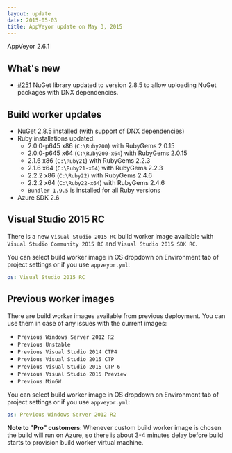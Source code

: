 ```yaml
---
layout: update
date: 2015-05-03
title: AppVeyor update on May 3, 2015
---
```


AppVeyor 2.6.1

## What's new

* [#251](https://github.com/appveyor/ci/issues/251) NuGet library updated to version 2.8.5 to allow uploading NuGet packages with DNX dependencies.


## Build worker updates

* NuGet 2.8.5 installed (with support of DNX dependencies)
* Ruby installations updated:
    * 2.0.0-p645 x86 (`C:\Ruby200`) with RubyGems 2.0.15
    * 2.0.0-p645 x64 (`C:\Ruby200-x64`) with RubyGems 2.0.15
    * 2.1.6 x86 (`C:\Ruby21`) with RubyGems 2.2.3
    * 2.1.6 x64 (`C:\Ruby21-x64`) with RubyGems 2.2.3
    * 2.2.2 x86 (`C:\Ruby22`) with RubyGems 2.4.6
    * 2.2.2 x64 (`C:\Ruby22-x64`) with RubyGems 2.4.6
    * `Bundler 1.9.5` is installed for all Ruby versions
* Azure SDK 2.6

## Visual Studio 2015 RC

There is a new `Visual Studio 2015 RC` build worker image available with `Visual Studio Community 2015 RC` and `Visual Studio 2015 SDK RC`.

You can select build worker image in OS dropdown on Environment tab of project settings or if you use `appveyor.yml`:

```yaml
os: Visual Studio 2015 RC
```

## Previous worker images

There are build worker images available from previous deployment. You can use them in case of any issues with the current images:

* `Previous Windows Server 2012 R2`
* `Previous Unstable`
* `Previous Visual Studio 2014 CTP4`
* `Previous Visual Studio 2015 CTP`
* `Previous Visual Studio 2015 CTP 6`
* `Previous Visual Studio 2015 Preview`
* `Previous MinGW`

You can select build worker image in OS dropdown on Environment tab of project settings or if you use `appveyor.yml`:

```yaml
os: Previous Windows Server 2012 R2
```

**Note to "Pro" customers**: Whenever custom build worker image is chosen the build will run on Azure, so there is about 3-4 minutes delay before build starts to provision build worker virtual machine.
